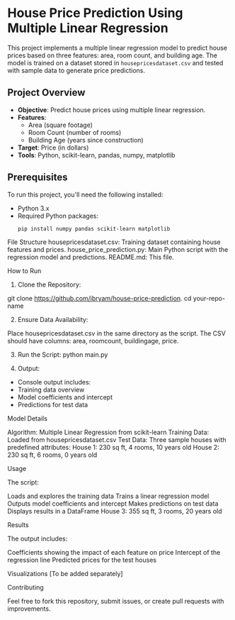 # House Price Prediction Using Multiple Linear Regression

This project implements a multiple linear regression model to predict house prices based on three features: area, room count, and building age. The model is trained on a dataset stored in `housepricesdataset.csv` and tested with sample data to generate price predictions.

## Project Overview

- **Objective**: Predict house prices using multiple linear regression.
- **Features**: 
  - Area (square footage)
  - Room Count (number of rooms)
  - Building Age (years since construction)
- **Target**: Price (in dollars)
- **Tools**: Python, scikit-learn, pandas, numpy, matplotlib

## Prerequisites

To run this project, you'll need the following installed:
- Python 3.x
- Required Python packages:
  ```bash
  pip install numpy pandas scikit-learn matplotlib

File Structure
housepricesdataset.csv: Training dataset containing house features and prices.
house_price_prediction.py: Main Python script with the regression model and predictions.
README.md: This file.

How to Run

1. Clone the Repository:

git clone https://github.com/ibryam/house-price-prediction.
cd your-repo-name

2. Ensure Data Availability:

Place housepricesdataset.csv in the same directory as the script.
The CSV should have columns: area, roomcount, buildingage, price.

3. Run the Script:
python main.py

4. Output:

- Console output includes:
- Training data overview
- Model coefficients and intercept
- Predictions for test data

Model Details

Algorithm: Multiple Linear Regression from scikit-learn
Training Data: Loaded from housepricesdataset.csv
Test Data: Three sample houses with predefined attributes:
House 1: 230 sq ft, 4 rooms, 10 years old
House 2: 230 sq ft, 6 rooms, 0 years old

Usage

The script:

Loads and explores the training data
Trains a linear regression model
Outputs model coefficients and intercept
Makes predictions on test data
Displays results in a DataFrame
House 3: 355 sq ft, 3 rooms, 20 years old


Results

The output includes:

Coefficients showing the impact of each feature on price
Intercept of the regression line
Predicted prices for the test houses

Visualizations
[To be added separately]

Contributing

Feel free to fork this repository, submit issues, or create pull requests with improvements.

